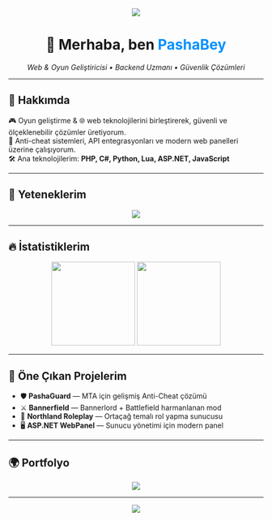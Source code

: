 <!-- Üstte gradient banner -->
<p align="center">
  <img src="https://capsule-render.vercel.app/api?type=waving&color=0090ff&height=180&section=header&text=Hello World&fontSize=50&fontAlignY=35&fontColor=ffffff&animation=twinkling" />
</p>

<!-- Merhaba başlığı -->
<h1 align="center">👋 Merhaba, ben <span style="color:#0090ff">PashaBey</span></h1>

<p align="center">
  <em>Web & Oyun Geliştiricisi • Backend Uzmanı • Güvenlik Çözümleri</em>
</p>

---

## 🚀 Hakkımda
🎮 Oyun geliştirme & 🌐 web teknolojilerini birleştirerek, güvenli ve ölçeklenebilir çözümler üretiyorum.  
🔐 Anti-cheat sistemleri, API entegrasyonları ve modern web panelleri üzerine çalışıyorum.  
🛠️ Ana teknolojilerim: **PHP, C#, Python, Lua, ASP.NET, JavaScript**

---

## 🧩 Yeteneklerim

<p align="center">
  <img src="https://skillicons.dev/icons?i=php,cs,python,lua,js,dotnet,mysql,html,css,git" />
</p>

---

## 🔥 İstatistiklerim

<p align="center">
  <img src="https://github-readme-stats.vercel.app/api?username=pashabeys&show_icons=true&theme=tokyonight&hide_border=true&bg_color=0d1117&title_color=0090ff&icon_color=33aaff" height="165" />
  <img src="https://github-readme-streak-stats.herokuapp.com/?user=pashabeys&theme=tokyonight&hide_border=true&background=0d1117&stroke=33aaff&ring=0090ff&fire=33aaff" height="165" />
</p>

---

## 📂 Öne Çıkan Projelerim
- 🛡️ **PashaGuard** — MTA için gelişmiş Anti-Cheat çözümü  
- ⚔️ **Bannerfield** — Bannerlord + Battlefield harmanlanan mod  
- 🏰 **Northland Roleplay** — Ortaçağ temalı rol yapma sunucusu  
- 🖥️ **ASP.NET WebPanel** — Sunucu yönetimi için modern panel  

---

## 🌍 Portfolyo
<p align="center">
  <a href="https://www.pashabey.dev">
    <img src="https://img.shields.io/badge/🌐 Ziyaret%20Et-Portfolyo-0090ff?style=for-the-badge&logo=firefox&logoColor=white" />
  </a>
</p>

---

<!-- Alt dalgalı efekt -->
<p align="center">
  <img src="https://capsule-render.vercel.app/api?type=waving&color=0090ff&height=100&section=footer" />
</p>
